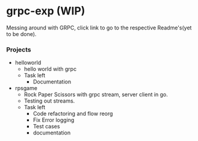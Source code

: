 # grpc-exp (WIP)  
Messing around with GRPC, click link to go to the respective Readme's(yet to be done).

### Projects  
- helloworld
    - hello world with grpc
    - Task left
        - Documentation
- rpsgame  
    - Rock Paper Scissors with grpc stream, server client in go.
    - Testing out streams.
    - Task left
        - Code refactoring and flow reorg
        - Fix Error logging
        - Test cases
        - documentation